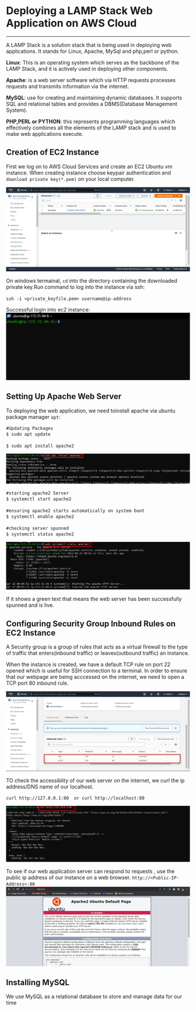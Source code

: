 # Deploying a LAMP Stack Web Application on AWS Cloud
***
A LAMP Stack is a solution stack that is being used in deploying web applications. It stands for Linux, Apache, MySql and php,perl or python. 

**Linux**: This is an operating system which serves as the backbone of the LAMP Stack, and it is actively used in deploying other components.

**Apache**: is a web server software which via HTTP requests processes requests and transmits information via the internet.

**MySQL**: use for creating and maintaining dynamic databases. It supports SQL and relational tables and provides a DBMS(Database Management System).

**PHP,PERL or PYTHON**: this represents programming languages which effectively combines all the elements of the LAMP stack and is used to make web applications execute.

## Creation of EC2 Instance
First we log on to AWS Cloud Services and create an EC2 Ubuntu vm instance. When creating instance choose keypair authentication and `download private key(*.pem)` on your local computer.

![EC2 Creation](./img/1.ec2_creation.png)

On windows termainal, `cd` into the directory containing the downloaded private key.Run command to log into the instance via ssh: <br/>

`ssh -i <private_keyfile.pem> username@ip-address`

Successful login into ec2 instance:
![Successful login into instance](./img/2.logged_into_ec2_instance.png)
## Setting Up Apache Web Server

To deploying the web application, we need toinstall apache via ubuntu package manager `apt`:
```
#Updating Packages
$ sudo apt update

$ sudo apt install apache2
```
![apache installation](./img/3.a.%20running_the_apache_installation_command.png)

```
#starting apache2 Server
$ systemctl start apache2

#ensuring apache2 starts automatically on system boot
$ systemctl enable apache2

#checking server spunned
$ systemctl status apache2
```
![activated apache server](./img/3.b.%20apache_installation_success.png)

If it shows a green text that means the web server has been successfully spunned and is live.

## Configuring Security Group Inbound Rules on EC2 Instance
A Security group is a group of rules that acts as a virtual firewall to the type of traffic that enters(inbound traffic) or leaves(outbound traffic) an instance.

When the instance is created, we have a default TCP rule on port 22 opened which is useful for SSH connection to a terminal.
In order to ensure that our webpage are being acccessed on the internet, we need to open a TCP port 80 inbound rule.

![Security group rule ](./img/4.configuring_securitygroup_rules.png)

TO check the accessiblity of our web server on the internet, we curl the ip address/DNS name of our localhost.
```
curl http://127.0.0.1:80  or curl http://localhost:80
```

![web server on terminal](./img/5.checking_inbound_rule_implementation.png)

To see if our web application server can respond to requests , use the public ip address of our instance on a web browser.
`http://<Public-IP-Address>:80` 
![](./img/5.a.checking_rules_config2.png)

## Installing MySQL
We use MySQL as a relational database to store and manage data for our time 